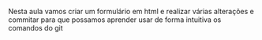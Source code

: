 Nesta aula vamos criar um formulário em html e realizar várias alterações e commitar para que possamos aprender usar de forma intuitiva os comandos do git
